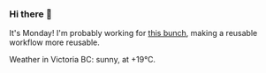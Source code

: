 ### Hi there :wave:

It's Monday! I'm probably working for [this bunch](https://github.com/kohofinancial), making a reusable workflow more reusable.

Weather in Victoria BC: sunny, at +19°C.
